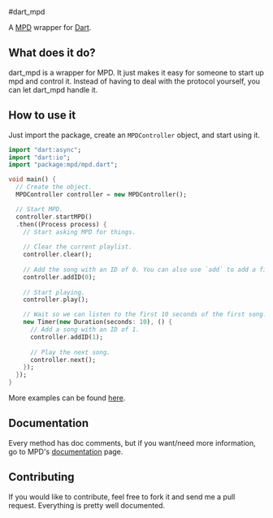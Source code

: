 #dart_mpd


A [MPD](http://www.musicpd.org/) wrapper for [Dart](http://dartlang.org).

## What does it do?

dart_mpd is a wrapper for MPD. It just makes it easy for someone to start up mpd and control it. Instead of having to deal with the protocol yourself, you can let dart_mpd handle it.

## How to use it

Just import the package, create an `MPDController` object, and start using it.

```dart
import "dart:async";
import "dart:io";
import "package:mpd/mpd.dart";

void main() {
  // Create the object.
  MPDController controller = new MPDController();

  // Start MPD.
  controller.startMPD()
  .then((Process process) {
    // Start asking MPD for things.
    
    // Clear the current playlist.
    controller.clear();
    
    // Add the song with an ID of 0. You can also use `add` to add a file path.
    controller.addID(0);
    
    // Start playing.
    controller.play();

    // Wait so we can listen to the first 10 seconds of the first song.
    new Timer(new Duration(seconds: 10), () {
      // Add a song with an ID of 1.
      controller.addID(1);
      
      // Play the next song.
      controller.next();      
    });
  });
}
```

More examples can be found [here](https://github.com/mpeterson2/dart_mpd/tree/master/example).

## Documentation

Every method has doc comments, but if you want/need more information, go to MPD's [documentation](http://www.musicpd.org/doc/protocol/ch03.html) page.

## Contributing

If you would like to contribute, feel free to fork it and send me a pull request. Everything is pretty well documented.
